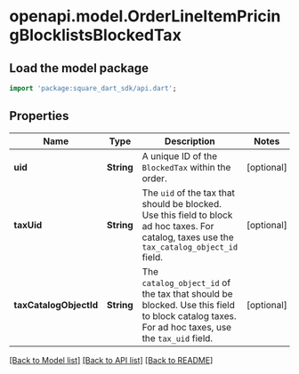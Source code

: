 # openapi.model.OrderLineItemPricingBlocklistsBlockedTax

## Load the model package
```dart
import 'package:square_dart_sdk/api.dart';
```

## Properties
Name | Type | Description | Notes
------------ | ------------- | ------------- | -------------
**uid** | **String** | A unique ID of the `BlockedTax` within the order. | [optional] 
**taxUid** | **String** | The `uid` of the tax that should be blocked. Use this field to block ad hoc taxes. For catalog, taxes use the `tax_catalog_object_id` field. | [optional] 
**taxCatalogObjectId** | **String** | The `catalog_object_id` of the tax that should be blocked. Use this field to block catalog taxes. For ad hoc taxes, use the `tax_uid` field. | [optional] 

[[Back to Model list]](../README.md#documentation-for-models) [[Back to API list]](../README.md#documentation-for-api-endpoints) [[Back to README]](../README.md)


